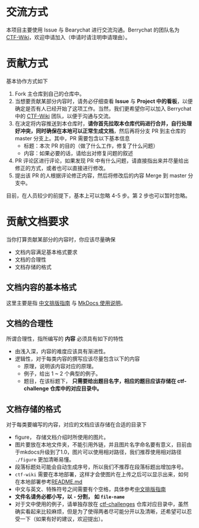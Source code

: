 # 交流方式

本项目主要使用 Issue 与 Bearychat 进行交流沟通。Berrychat 的团队名为 [CTF-Wiki](https://ctf-wiki.bearychat.com)，欢迎申请加入（申请时请注明申请理由）。

# 贡献方式

基本协作方式如下

1. Fork 主仓库到自己的仓库中。
2. 当想要贡献某部分内容时，请务必仔细查看 **Issue** 与 **Project 中的看板**，以便确定是否有人已经开始了这项工作。当然，我们更希望你可以加入 Berrychat 中的 [CTF-Wiki](https://ctf-wiki.bearychat.com) 团队，以便于沟通与交流。
3. 在决定将内容推送到本仓库时，**请你首先拉取本仓库代码进行合并，自行处理好冲突，同时确保在本地可以正常生成文档**，然后再将分支 PR 到主仓库的 master 分支上。其中，PR 需要包含以下基本信息
   * 标题：本次 PR 的目的（做了什么工作，修复了什么问题）
   * 内容：如果必要的话，请给出对修复问题的叙述
4. PR 评论区进行评论，如果发现 PR 中有什么问题，请直接指出来并尽量给出修正的方式，或者也可以直接进行修改。 
5. 提出该 PR 的人根据评论修正内容，然后将修改后的内容 Merge 到 master 分支中。

目前，在人员较少的前提下，基本上可以忽略 4-5 步。第 2 步也可以暂时忽略。

# 贡献文档要求

当你打算贡献某部分的内容时，你应该尽量确保

- 文档内容满足基本格式要求
- 文档的合理性
- 文档存储的格式

## 文档内容的基本格式

这里主要是指 [中文排版指南](https://github.com/ctf-wiki/ctf-wiki/wiki/%E4%B8%AD%E6%96%87%E6%8E%92%E7%89%88%E6%8C%87%E5%8D%97) 与 [MkDocs 使用说明](https://github.com/ctf-wiki/ctf-wiki/wiki/Mkdocs-%E4%BD%BF%E7%94%A8%E8%AF%B4%E6%98%8E)。

## 文档的合理性

所谓合理性，指所编写的 **内容** 必须具有如下的特性

- 由浅入深，内容的难度应该具有渐进性。
- 逻辑性，对于每类内容的撰写应该尽量包含以下的内容
  - 原理，说明该内容对应的原理。
  - 例子，给出 1 ~ 2 个典型的例子。
  - 题目，在该标题下， **只需要给出题目名字，相应的题目应该存储在 ctf-challenge 仓库中的对应目录中。**

## 文档存储的格式

对于每类要编写的内容，对应的文档应该存储在合适的目录下

- figure， 存储文档介绍时所使用的图片。
- 图片要放在本地文件夹，不能引用外链，并且图片名字命名要有意义，目前由于mkdocs升级到了1.0，图片可以使用相对路径，我们推荐使用相对路径 `./figure` 更加清晰易懂。
- 段落标题处可能会自动生成序号，所以我们不推荐在段落标题出增加序号。
- `ctf-wiki` 需要在本地部署，这样才会使图片在上传之后可以显示出来，如何在本地部署参考[README.md](https://github.com/ctf-wiki/ctf-wiki/blob/master/README.md)
- 中文与英文、特殊符号之间需要有个空格，具体参考[中文排版指南](https://github.com/ctf-wiki/ctf-wiki/wiki/%E4%B8%AD%E6%96%87%E6%8E%92%E7%89%88%E6%8C%87%E5%8D%97%EF%BC%8C%E7%B1%BB%E4%BC%BC%E7%9A%84%E5%AF%B9%E4%BA%8E%E4%B8%8B%E9%9D%A2%E7%9A%84%E5%86%85%E5%AE%B9%E3%80%82)
- **文件名请务必都小写，以 `-` 分割， 如 `file-name`**
- 对于文中使用的例子，请单独存放在 [ctf-challenges](https://github.com/ctf-wiki/ctf-challenges) 仓库对应目录中，虽然确实看起来比较麻烦，但是为了使得两者尽可能分开以及清晰，还希望可以忍受一下（如果有好的建议，欢迎提出）。
